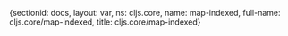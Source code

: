 {sectionid: docs, layout: var, ns: cljs.core, name: map-indexed, full-name: cljs.core/map-indexed,
  title: cljs.core/map-indexed}
